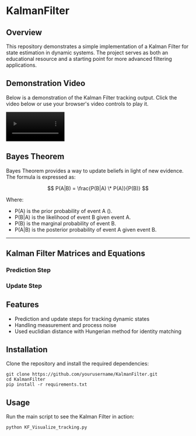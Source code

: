# KalmanFilter
## Overview
This repository demonstrates a simple implementation of a Kalman Filter for state estimation in dynamic systems. The project serves as both an educational resource and a starting point for more advanced filtering applications.

## Demonstration Video

Below is a demonstration of the Kalman Filter tracking output. Click the video below or use your browser's video controls to play it.

<video controls width="160">
  <source src="tracked_output.mp4" type="video/mp4">
  Your browser does not support HTML5 video.
</video>

## Bayes Theorem

Bayes Theorem provides a way to update beliefs in light of new evidence. The formula is expressed as:

$$
P(A|B) = \frac{P(B|A) \* P(A)}{P(B)}
$$

Where:
- P(A) is the prior probability of event A ().
- P(B|A) is the likelihood of event B given event A.
- P(B) is the marginal probability of event B.
- P(A|B) is the posterior probability of event A given event B.

---

## Kalman Filter Matrices and Equations

### Prediction Step


### Update Step


## Features
- Prediction and update steps for tracking dynamic states
- Handling measurement and process noise
- Used euclidian distance with Hungerian method for identity matching

## Installation
Clone the repository and install the required dependencies:
```
git clone https://github.com/yourusername/KalmanFilter.git
cd KalmanFilter
pip install -r requirements.txt
```

## Usage
Run the main script to see the Kalman Filter in action:
```
python KF_Visualize_tracking.py
```
